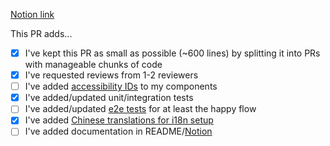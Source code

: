 [Notion link](notion-link-here) <!-- Remove this link if no relevant Notion link -->

This PR adds... <!-- A brief description of what your PR does -->

<!-- This checklist is just a guideline.-->
<!-- If any of the following does not apply to your PR, please leave them unchecked and explain in the PR description -->

- [x] I've kept this PR as small as possible (~600 lines) by splitting it into PRs with manageable chunks of code
- [x] I've requested reviews from 1-2 reviewers
- [ ] I've added [accessibility IDs](https://www.notion.so/dc5f4ce910f7431c84344ac79344e9f5?v=d487366816834dd4ab8dc12e0b5928f3) to my components
- [x] I've added/updated unit/integration tests
- [ ] I've added/updated [e2e tests](https://www.notion.so/e2e-Documentation-a096d3e0bf75485e85ad692af8371ef3) for at least the happy flow
- [x] I've added [Chinese translations for i18n setup](https://www.notion.so/Translations-Dev-Guide-8c1da838982a4f59a386ec96ac6780c8)
- [ ] I've added documentation in README/[Notion](https://www.notion.so/82b92fb1007640328dab9582c0a3694e?v=3b6ce48202cf40ad8450553799b13146)
